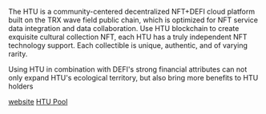 The HTU is a community-centered decentralized NFT+DEFI cloud platform built on the TRX wave field public chain, which is optimized for NFT service data integration and data collaboration. Use HTU blockchain to create exquisite cultural collection NFT, each HTU has a truly independent NFT technology support. Each collectible is unique, authentic, and of varying rarity.

Using HTU in combination with DEFI's strong financial attributes can not only expand HTU's ecological territory, but also bring more benefits to HTU holders

[website](https://hongtucheng.com/)
[HTU Pool](https://app.hongtucheng.com/)
